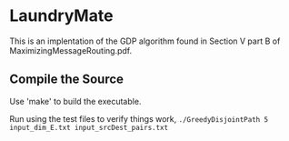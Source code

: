 # LaundryMate
This is an implentation of the GDP algorithm found in Section V part B of MaximizingMessageRouting.pdf. 


## Compile the Source
Use 'make' to build the executable. 


Run using the test files to verify things work, ```./GreedyDisjointPath 5 input_dim_E.txt input_srcDest_pairs.txt```